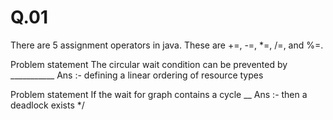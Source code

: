 # Q.01
There are 5 assignment operators in java. These are +=, -=, *=, /=, and %=.

Problem statement
The circular wait condition can be prevented by ___________
Ans :- defining a linear ordering of resource types

Problem statement
If the wait for graph contains a cycle __
Ans :-  then a deadlock exists
 */